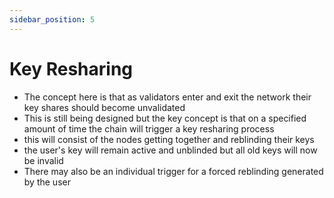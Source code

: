 ```yaml
---
sidebar_position: 5
---
```



# Key Resharing

* The concept here is that as validators enter and exit the network their key shares should become unvalidated 
* This is still being designed but the key concept is that on a specified amount of time the chain will trigger a key resharing process
* this will consist of the nodes getting together and reblinding their keys
* the user's key will remain active and unblinded but all old keys will now be invalid
* There may also be an individual trigger for a forced reblinding generated by the user